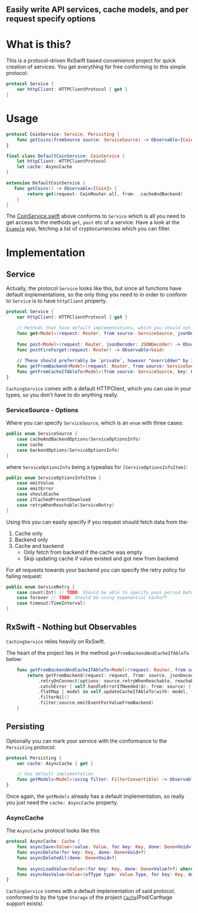 ## Easily write API services, cache models, and per request specify options

# What is this?
This is a protocol-driven RxSwift based convenience project for quick creation of services. You get everything for free conforming to this simple protocol:


```swift
protocol Service {
    var httpClient: HTTPClientProtocol { get }
}
```

# Usage

```swift
protocol CoinService: Service, Persisting {
    func getCoins(fromSource source: ServiceSource) -> Observable<[Coin]>
}

final class DefaultCoinService: CoinService {
    let httpClient: HTTPClientProtocol
    let cache: AsyncCache
}

extension DefaultCoinService {
   func getCoins() -> Observable<[Coin]> {
        return get(request: CoinRouter.all, from: .cacheAndBackend)
    }
}
```

The [CoinService.swift](Example/Source/Services/CoinService.swift) above conforms to `Service` which is all you need to get access to the methods `get`, `post` etc of a service. Have a look at the [`Example`](Example) app, fetching a list of cryptocurrencies which you can filter.

# Implementation

## Service

Actually, the protocol `Service` looks like this, but since all functions have default implementations, so the only thing you need to in order to conform to `Service` is to have `httpClient` property.

```swift
protocol Service {
    var httpClient: HTTPClientProtocol { get }

    // Methods that have default implementations, which you should not implement your self.
    func get<Model>(request: Router, from source: ServiceSource, jsonDecoder: JSONDecoder, key: Key?) -> Observable<Model> where Model: Codable
    
    func post<Model>(request: Router, jsonDecoder: JSONDecoder) -> Observable<Model> where Model: Codable
    func postFireForget(request: Router) -> Observable<Void>
    
    // These should preferrably be `private`, however "overridden" by ImageService
    func getFromBackend<Model>(request: Router, from source: ServiceSource, jsonDecoder: JSONDecoder) -> Observable<Model?> where Model: Codable
    func getFromCacheIfAbleTo<Model>(from source: ServiceSource, key: Key?) -> Observable<Model?> where Model: Codable
}
```

`CachingService` comes with a default HTTPClient, which you can use in your types, so you don't have to do anything really.

### ServiceSource - Options
 Where you can specify `ServiceSource`, which is an `enum` with three cases:
```swift
public enum ServiceSource {
    case cacheAndBackendOptions(ServiceOptionsInfo)
    case cache
    case backendOptions(ServiceOptionsInfo)
}
```

where `ServiceOptionsInfo` being a typealias for `[ServiceOptionsInfoItem]`:

```swift
public enum ServiceOptionsInfoItem {
    case emitValue
    case emitError
    case shouldCache
    case ifCachedPreventDownload
    case retryWhenReachable(ServiceRetry)
}
```

Using this you can easily specify if you request should fetch data from the:
1.  Cache only
2.  Backend only
3.  Cache and backend
    - Only fetch from backend if the cache was empty
    - Skip updating cache if value existed and got new from backend

For all requests towards your backend you can specify the retry policy for failing request:
```swift
public enum ServiceRetry {
    case count(Int) // TODO: Should be able to specify paus period between retries
    case forever // TODO: Should be using exponential backoff
    case timeout(TimeInterval)
}
```

## RxSwift - Nothing but Observables
`CachingService` relies heavily on RxSwift.


The heart of the project lies in the method `getFromBackendAndCacheIfAbleTo` below:

```swift
    func getFromBackendAndCacheIfAbleTo<Model>(request: Router, from source: ServiceSource, jsonDecoder: JSONDecoder, key: Key?) -> Observable<Model> where Model: Codable {
        return getFromBackend(request: request, from: source, jsonDecoder: jsonDecoder)
            .retryOnConnect(options: source.retryWhenReachable, reachability: reachability)
            .catchError { self.handleErrorIfNeeded($0, from: source) }
            .flatMap { model in self.updateCacheIfAbleTo(with: model, from: source, key: key) }
            .filterNil()
            .filter(source.emitEventForValueFromBackend)
    }
```



## Persisting
Optionally you can mark your service with the conformance to the `Persisting` protocol:

```swift
protocol Persisting {
    var cache: AsyncCache { get }

    // Has default implementation
    func getModels<Model>(using filter: FilterConvertible) -> Observable<[Model]> where Model: Codable & Filterable
}
```

Once again, the `getModels` already has a default implementation, so really you just need the `cache: AsyncCache` property.

### AsyncCache

The `AsyncCache` protocol looks like this:
```swift
protocol AsyncCache: Cache {
    func asyncSave<Value>(value: Value, for key: Key, done: Done<Void>?) where Value: Codable
    func asyncDelete(for key: Key, done: Done<Void>?)
    func asyncDeleteAll(done: Done<Void>?)
    
    func asyncLoadValue<Value>(for key: Key, done: Done<Value?>?) where Value: Codable
    func asyncHasValue<Value>(ofType type: Value.Type, for key: Key, done: Done<Bool>?) where Value: Codable
}
```

`CachingService` comes with a default implementation of said protocol, conformed to by the type `Storage` of the project [`Cache`](https://github.com/hyperoslo/Cache)(Pod/Carthage support exists).

